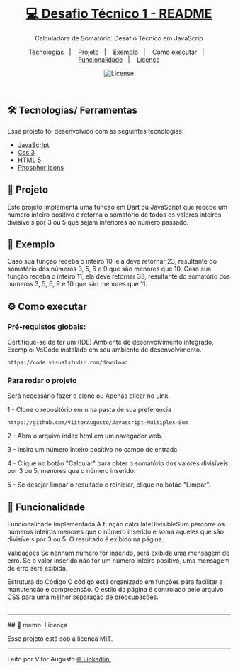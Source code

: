 <h1 align="center"><a href="#"> 💻 Desafio Técnico 1 - README</a></h1>

<p align="center">
Calculadora de Somatório: Desafio Técnico em  JavaScrip

</p>

<p align="center">
  <a href="#-tecnologias">Tecnologias</a>&nbsp;&nbsp;&nbsp;|&nbsp;&nbsp;&nbsp;
   <a href="#-tecnologias">Projeto</a>&nbsp;&nbsp;&nbsp;|&nbsp;&nbsp;&nbsp;
  <a href="#-projeto">Exemplo</a>&nbsp;&nbsp;&nbsp;|&nbsp;&nbsp;&nbsp;
   <a href="#-projeto">Como executar</a>&nbsp;&nbsp;&nbsp;|&nbsp;&nbsp;&nbsp;
     <a href="#-projeto">Funcionalidade</a>&nbsp;&nbsp;&nbsp;|&nbsp;&nbsp;&nbsp;
  <a href="#memo-licença">Licença</a>
  
</p>

<p align="center">
  <img alt="License" src="https://img.shields.io/static/v1?label=license&message=MIT&color=49AA26&labelColor=000000">
</p>

<br>

## 🛠️ Tecnologias/ Ferramentas

Esse projeto foi desenvolvido com as seguintes tecnologias:

- [JavaScript](https://developer.mozilla.org/pt-BR/docs/Web/JavaScript)
- [Css 3](https://developer.mozilla.org/pt-BR/docs/Web/CSS)
- [HTML 5](https://developer.mozilla.org/pt-BR/docs/Web/HTML)
- [Phosphor Icons](https://phosphoricons.com/)


## 📃 Projeto

Este projeto implementa uma função em Dart ou JavaScript que recebe um número inteiro positivo e retorna o somatório de todos os valores inteiros divisíveis por 3 ou 5 que sejam inferiores ao número passado.

## 📝 Exemplo 

Caso sua função receba o inteiro 10, ela deve retornar 23, resultante do somatório dos números 3, 5, 6 e 9 que são menores que 10.
Caso sua função receba o inteiro 11, ela deve retornar 33, resultante do somatório dos números 3, 5, 6, 9 e 10 que são menores que 11.


## ⚙️ Como executar 

### Pré-requistos globais: 

Certifique-se de ter um (IDE) Ambiente de desenvolvimento integrado, Exemplo: VsCode instalado em seu ambiente de desenvolvimento.

```https://code.visualstudio.com/download```



### Para rodar o projeto



Será necessário fazer o clone ou Apenas clicar no Link.

1 - Clone o repositório em uma pasta de sua preferencia 
```
https://github.com/ViitorAugusto/Javascript-Multiples-Sum
```
2 - Abra o arquivo index.html em um navegador web.

3 - Insira um número inteiro positivo no campo de entrada.

4 - Clique no botão "Calcular" para obter o somatório dos valores divisíveis por 3 ou 5, menores que o número inserido.

5 - Se desejar limpar o resultado e reiniciar, clique no botão "Limpar".


## 🧱 Funcionalidade
Funcionalidade Implementada
A função calculateDivisibleSum percorre os números inteiros menores que o número inserido e soma aqueles que são divisíveis por 3 ou 5. O resultado é exibido na página.

Validações
Se nenhum número for inserido, será exibida uma mensagem de erro.
Se o valor inserido não for um número inteiro positivo, uma mensagem de erro será exibida.

Estrutura do Código
O código está organizado em funções para facilitar a manutenção e compreensão.
O estilo da página é controlado pelo arquivo CSS para uma melhor separação de preocupações.
<br>
<br>
<hr>
## 🚀 memo: Licença

Esse projeto está sob a licença MIT.

---

Feito por Vitor Augusto  [ 🌐 Linkedlin.](https://www.linkedin.com/in/viitoraugusto/)


